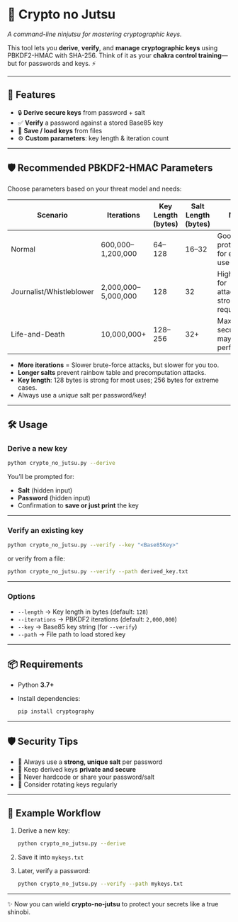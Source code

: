 # 🔑 Crypto no Jutsu

*A command-line ninjutsu for mastering cryptographic keys.*

This tool lets you **derive**, **verify**, and **manage cryptographic keys** using PBKDF2-HMAC with SHA-256.
Think of it as your **chakra control training**—but for passwords and keys. ⚡

---

## 🚀 Features

* 🔒 **Derive secure keys** from password + salt
* ✅ **Verify** a password against a stored Base85 key
* 📝 **Save / load keys** from files
* ⚙️ **Custom parameters**: key length & iteration count

---

## 🛡️ Recommended PBKDF2-HMAC Parameters

Choose parameters based on your threat model and needs:

| Scenario                  | Iterations      | Key Length (bytes) | Salt Length (bytes) | Notes                                           |
|---------------------------|-----------------|--------------------|---------------------|-------------------------------------------------|
| Normal                    | 600,000–1,200,000   | 64–128           | 16–32              | Good protection for everyday use                |
| Journalist/Whistleblower  | 2,000,000–5,000,000 | 128              | 32                  | Higher cost for attackers, strong salt required |
| Life-and-Death            | 10,000,000+        | 128–256           | 32+                 | Maximum security, may impact performance        |

- **More iterations** = Slower brute-force attacks, but slower for you too.
- **Longer salts** prevent rainbow table and precomputation attacks.
- **Key length**: 128 bytes is strong for most uses; 256 bytes for extreme cases.
- Always use a *unique* salt per password/key!

---

## 🛠️ Usage

### Derive a new key

```bash
python crypto_no_jutsu.py --derive
```

You’ll be prompted for:

* **Salt** (hidden input)
* **Password** (hidden input)
* Confirmation to **save or just print** the key

---

### Verify an existing key

```bash
python crypto_no_jutsu.py --verify --key "<Base85Key>"
```

or verify from a file:

```bash
python crypto_no_jutsu.py --verify --path derived_key.txt
```

---

### Options

* `--length` → Key length in bytes (default: `128`)
* `--iterations` → PBKDF2 iterations (default: `2,000,000`)
* `--key` → Base85 key string (for `--verify`)
* `--path` → File path to load stored key

---

## 📦 Requirements

* Python **3.7+**
* Install dependencies:

  ```bash
  pip install cryptography
  ```

---

## 🛡️ Security Tips

* 🧂 Always use a **strong, unique salt** per password
* 🔑 Keep derived keys **private and secure**
* 🚫 Never hardcode or share your password/salt
* 🔄 Consider rotating keys regularly

---

## 🌸 Example Workflow

1. Derive a new key:

   ```bash
   python crypto_no_jutsu.py --derive
   ```
2. Save it into `mykeys.txt`
3. Later, verify a password:

   ```bash
   python crypto_no_jutsu.py --verify --path mykeys.txt
   ```

---

✨ Now you can wield **crypto-no-jutsu** to protect your secrets like a true shinobi.